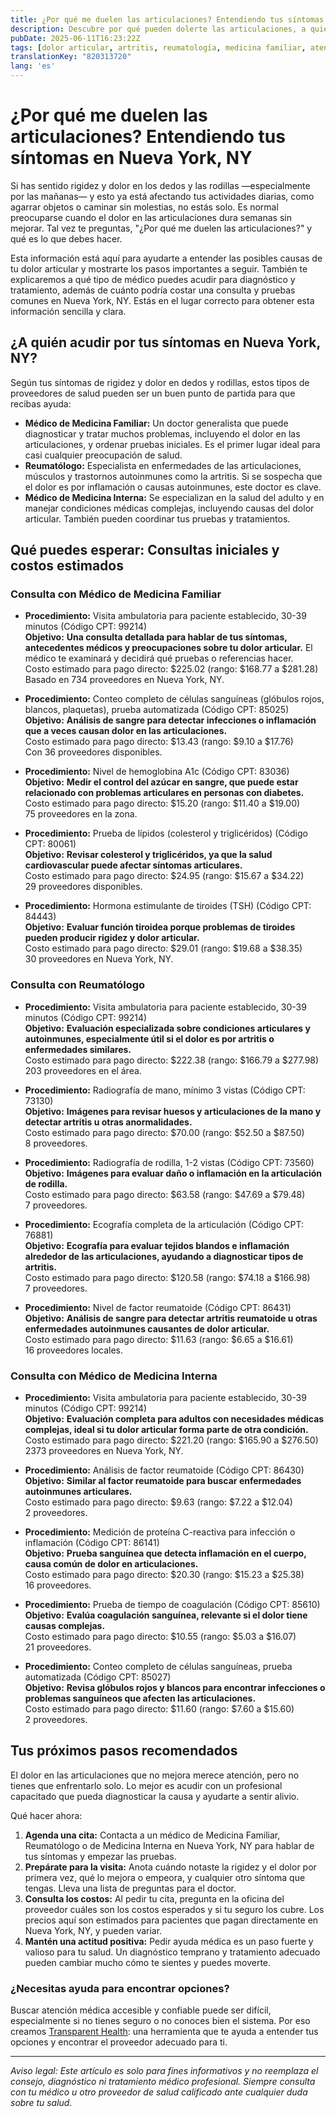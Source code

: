```yaml
---
title: ¿Por qué me duelen las articulaciones? Entendiendo tus síntomas en Nueva York, NY  
description: Descubre por qué pueden dolerte las articulaciones, a quién acudir para tratamiento y los costos estimados en Nueva York, NY para síntomas de dolor articular.  
pubDate: 2025-06-11T16:23:22Z
tags: [dolor articular, artritis, reumatología, medicina familiar, atención médica en Nueva York, costos de salud]
translationKey: "820313720"
lang: 'es'
---
```


# ¿Por qué me duelen las articulaciones? Entendiendo tus síntomas en Nueva York, NY

Si has sentido rigidez y dolor en los dedos y las rodillas —especialmente por las mañanas— y esto ya está afectando tus actividades diarias, como agarrar objetos o caminar sin molestias, no estás solo. Es normal preocuparse cuando el dolor en las articulaciones dura semanas sin mejorar. Tal vez te preguntas, "¿Por qué me duelen las articulaciones?" y qué es lo que debes hacer.

Esta información está aquí para ayudarte a entender las posibles causas de tu dolor articular y mostrarte los pasos importantes a seguir. También te explicaremos a qué tipo de médico puedes acudir para diagnóstico y tratamiento, además de cuánto podría costar una consulta y pruebas comunes en Nueva York, NY. Estás en el lugar correcto para obtener esta información sencilla y clara.

## ¿A quién acudir por tus síntomas en Nueva York, NY?

Según tus síntomas de rigidez y dolor en dedos y rodillas, estos tipos de proveedores de salud pueden ser un buen punto de partida para que recibas ayuda:

- **Médico de Medicina Familiar:** Un doctor generalista que puede diagnosticar y tratar muchos problemas, incluyendo el dolor en las articulaciones, y ordenar pruebas iniciales. Es el primer lugar ideal para casi cualquier preocupación de salud.  
- **Reumatólogo:** Especialista en enfermedades de las articulaciones, músculos y trastornos autoinmunes como la artritis. Si se sospecha que el dolor es por inflamación o causas autoinmunes, este doctor es clave.  
- **Médico de Medicina Interna:** Se especializan en la salud del adulto y en manejar condiciones médicas complejas, incluyendo causas del dolor articular. También pueden coordinar tus pruebas y tratamientos.

## Qué puedes esperar: Consultas iniciales y costos estimados

### Consulta con Médico de Medicina Familiar

- **Procedimiento:** Visita ambulatoria para paciente establecido, 30-39 minutos (Código CPT: 99214)  
  **Objetivo:** **Una consulta detallada para hablar de tus síntomas, antecedentes médicos y preocupaciones sobre tu dolor articular.** El médico te examinará y decidirá qué pruebas o referencias hacer.  
  Costo estimado para pago directo: $225.02 (rango: $168.77 a $281.28)  
  Basado en 734 proveedores en Nueva York, NY.

- **Procedimiento:** Conteo completo de células sanguíneas (glóbulos rojos, blancos, plaquetas), prueba automatizada (Código CPT: 85025)  
  **Objetivo:** **Análisis de sangre para detectar infecciones o inflamación que a veces causan dolor en las articulaciones.**  
  Costo estimado para pago directo: $13.43 (rango: $9.10 a $17.76)  
  Con 36 proveedores disponibles.

- **Procedimiento:** Nivel de hemoglobina A1c (Código CPT: 83036)  
  **Objetivo:** **Medir el control del azúcar en sangre, que puede estar relacionado con problemas articulares en personas con diabetes.**  
  Costo estimado para pago directo: $15.20 (rango: $11.40 a $19.00)  
  75 proveedores en la zona.

- **Procedimiento:** Prueba de lípidos (colesterol y triglicéridos) (Código CPT: 80061)  
  **Objetivo:** **Revisar colesterol y triglicéridos, ya que la salud cardiovascular puede afectar síntomas articulares.**  
  Costo estimado para pago directo: $24.95 (rango: $15.67 a $34.22)  
  29 proveedores disponibles.

- **Procedimiento:** Hormona estimulante de tiroides (TSH) (Código CPT: 84443)  
  **Objetivo:** **Evaluar función tiroidea porque problemas de tiroides pueden producir rigidez y dolor articular.**  
  Costo estimado para pago directo: $29.01 (rango: $19.68 a $38.35)  
  30 proveedores en Nueva York, NY.

### Consulta con Reumatólogo

- **Procedimiento:** Visita ambulatoria para paciente establecido, 30-39 minutos (Código CPT: 99214)  
  **Objetivo:** **Evaluación especializada sobre condiciones articulares y autoinmunes, especialmente útil si el dolor es por artritis o enfermedades similares.**  
  Costo estimado para pago directo: $222.38 (rango: $166.79 a $277.98)  
  203 proveedores en el área.

- **Procedimiento:** Radiografía de mano, mínimo 3 vistas (Código CPT: 73130)  
  **Objetivo:** **Imágenes para revisar huesos y articulaciones de la mano y detectar artritis u otras anormalidades.**  
  Costo estimado para pago directo: $70.00 (rango: $52.50 a $87.50)  
  8 proveedores.

- **Procedimiento:** Radiografía de rodilla, 1-2 vistas (Código CPT: 73560)  
  **Objetivo:** **Imágenes para evaluar daño o inflamación en la articulación de rodilla.**  
  Costo estimado para pago directo: $63.58 (rango: $47.69 a $79.48)  
  7 proveedores.

- **Procedimiento:** Ecografía completa de la articulación (Código CPT: 76881)  
  **Objetivo:** **Ecografía para evaluar tejidos blandos e inflamación alrededor de las articulaciones, ayudando a diagnosticar tipos de artritis.**  
  Costo estimado para pago directo: $120.58 (rango: $74.18 a $166.98)  
  7 proveedores.

- **Procedimiento:** Nivel de factor reumatoide (Código CPT: 86431)  
  **Objetivo:** **Análisis de sangre para detectar artritis reumatoide u otras enfermedades autoinmunes causantes de dolor articular.**  
  Costo estimado para pago directo: $11.63 (rango: $6.65 a $16.61)  
  16 proveedores locales.

### Consulta con Médico de Medicina Interna

- **Procedimiento:** Visita ambulatoria para paciente establecido, 30-39 minutos (Código CPT: 99214)  
  **Objetivo:** **Evaluación completa para adultos con necesidades médicas complejas, ideal si tu dolor articular forma parte de otra condición.**  
  Costo estimado para pago directo: $221.20 (rango: $165.90 a $276.50)  
  2373 proveedores en Nueva York, NY.

- **Procedimiento:** Análisis de factor reumatoide (Código CPT: 86430)  
  **Objetivo:** **Similar al factor reumatoide para buscar enfermedades autoinmunes articulares.**  
  Costo estimado para pago directo: $9.63 (rango: $7.22 a $12.04)  
  2 proveedores.

- **Procedimiento:** Medición de proteína C-reactiva para infección o inflamación (Código CPT: 86141)  
  **Objetivo:** **Prueba sanguínea que detecta inflamación en el cuerpo, causa común de dolor en articulaciones.**  
  Costo estimado para pago directo: $20.30 (rango: $15.23 a $25.38)  
  16 proveedores.

- **Procedimiento:** Prueba de tiempo de coagulación (Código CPT: 85610)  
  **Objetivo:** **Evalúa coagulación sanguínea, relevante si el dolor tiene causas complejas.**  
  Costo estimado para pago directo: $10.55 (rango: $5.03 a $16.07)  
  21 proveedores.

- **Procedimiento:** Conteo completo de células sanguíneas, prueba automatizada (Código CPT: 85027)  
  **Objetivo:** **Revisa glóbulos rojos y blancos para encontrar infecciones o problemas sanguíneos que afecten las articulaciones.**  
  Costo estimado para pago directo: $11.60 (rango: $7.60 a $15.60)  
  2 proveedores.

## Tus próximos pasos recomendados

El dolor en las articulaciones que no mejora merece atención, pero no tienes que enfrentarlo solo. Lo mejor es acudir con un profesional capacitado que pueda diagnosticar la causa y ayudarte a sentir alivio.

Qué hacer ahora:

1. **Agenda una cita:** Contacta a un médico de Medicina Familiar, Reumatólogo o de Medicina Interna en Nueva York, NY para hablar de tus síntomas y empezar las pruebas.  
2. **Prepárate para la visita:** Anota cuándo notaste la rigidez y el dolor por primera vez, qué lo mejora o empeora, y cualquier otro síntoma que tengas. Lleva una lista de preguntas para el doctor.  
3. **Consulta los costos:** Al pedir tu cita, pregunta en la oficina del proveedor cuáles son los costos esperados y si tu seguro los cubre. Los precios aquí son estimados para pacientes que pagan directamente en Nueva York, NY, y pueden variar.  
4. **Mantén una actitud positiva:** Pedir ayuda médica es un paso fuerte y valioso para tu salud. Un diagnóstico temprano y tratamiento adecuado pueden cambiar mucho cómo te sientes y puedes moverte.

### ¿Necesitas ayuda para encontrar opciones?

Buscar atención médica accesible y confiable puede ser difícil, especialmente si no tienes seguro o no conoces bien el sistema. Por eso creamos [Transparent Health](https://transparenthealth.ai): una herramienta que te ayuda a entender tus opciones y encontrar el proveedor adecuado para ti.

---

*Aviso legal: Este artículo es solo para fines informativos y no reemplaza el consejo, diagnóstico ni tratamiento médico profesional. Siempre consulta con tu médico u otro proveedor de salud calificado ante cualquier duda sobre tu salud.*